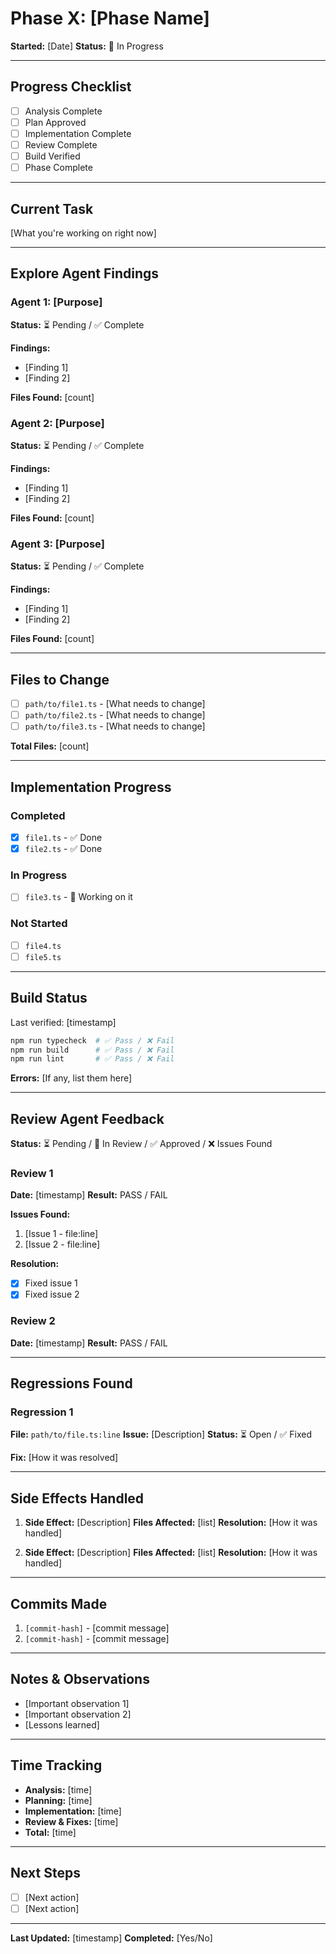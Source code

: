 # Phase X: [Phase Name]

**Started:** [Date]
**Status:** 🔄 In Progress

---

## Progress Checklist

- [ ] Analysis Complete
- [ ] Plan Approved
- [ ] Implementation Complete
- [ ] Review Complete
- [ ] Build Verified
- [ ] Phase Complete

---

## Current Task

[What you're working on right now]

---

## Explore Agent Findings

### Agent 1: [Purpose]
**Status:** ⏳ Pending / ✅ Complete

**Findings:**
- [Finding 1]
- [Finding 2]

**Files Found:** [count]

### Agent 2: [Purpose]
**Status:** ⏳ Pending / ✅ Complete

**Findings:**
- [Finding 1]
- [Finding 2]

**Files Found:** [count]

### Agent 3: [Purpose]
**Status:** ⏳ Pending / ✅ Complete

**Findings:**
- [Finding 1]
- [Finding 2]

**Files Found:** [count]

---

## Files to Change

- [ ] `path/to/file1.ts` - [What needs to change]
- [ ] `path/to/file2.ts` - [What needs to change]
- [ ] `path/to/file3.ts` - [What needs to change]

**Total Files:** [count]

---

## Implementation Progress

### Completed
- [x] `file1.ts` - ✅ Done
- [x] `file2.ts` - ✅ Done

### In Progress
- [ ] `file3.ts` - 🔄 Working on it

### Not Started
- [ ] `file4.ts`
- [ ] `file5.ts`

---

## Build Status

Last verified: [timestamp]

```bash
npm run typecheck  # ✅ Pass / ❌ Fail
npm run build      # ✅ Pass / ❌ Fail
npm run lint       # ✅ Pass / ❌ Fail
```

**Errors:** [If any, list them here]

---

## Review Agent Feedback

**Status:** ⏳ Pending / 🔄 In Review / ✅ Approved / ❌ Issues Found

### Review 1
**Date:** [timestamp]
**Result:** PASS / FAIL

**Issues Found:**
1. [Issue 1 - file:line]
2. [Issue 2 - file:line]

**Resolution:**
- [x] Fixed issue 1
- [x] Fixed issue 2

### Review 2
**Date:** [timestamp]
**Result:** PASS / FAIL

---

## Regressions Found

### Regression 1
**File:** `path/to/file.ts:line`
**Issue:** [Description]
**Status:** ⏳ Open / ✅ Fixed

**Fix:**
[How it was resolved]

---

## Side Effects Handled

1. **Side Effect:** [Description]
   **Files Affected:** [list]
   **Resolution:** [How it was handled]

2. **Side Effect:** [Description]
   **Files Affected:** [list]
   **Resolution:** [How it was handled]

---

## Commits Made

1. `[commit-hash]` - [commit message]
2. `[commit-hash]` - [commit message]

---

## Notes & Observations

- [Important observation 1]
- [Important observation 2]
- [Lessons learned]

---

## Time Tracking

- **Analysis:** [time]
- **Planning:** [time]
- **Implementation:** [time]
- **Review & Fixes:** [time]
- **Total:** [time]

---

## Next Steps

- [ ] [Next action]
- [ ] [Next action]

---

**Last Updated:** [timestamp]
**Completed:** [Yes/No]
